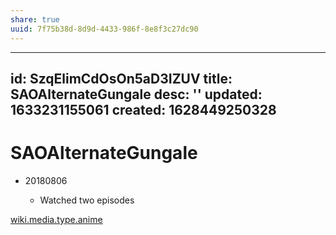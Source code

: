 ```yaml
---
share: true
uuid: 7f75b38d-8d9d-4433-986f-8e8f3c27dc90
---
```

---
id: SzqElimCdOsOn5aD3IZUV
title: SAOAlternateGungale
desc: ''
updated: 1633231155061
created: 1628449250328
---
# SAOAlternateGungale
*   20180806
    
    *   Watched two episodes

[wiki.media.type.anime](/a0b15bdd-022a-4893-b12a-db25bfb5e041)
